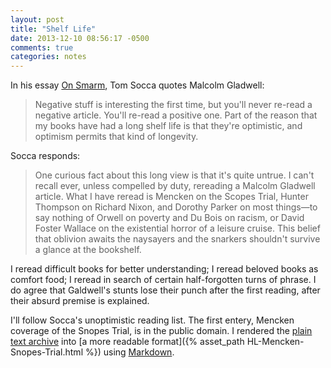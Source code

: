 ```yaml
---
layout: post
title: "Shelf Life"
date: 2013-12-10 08:56:17 -0500
comments: true
categories: notes
---
```


In his essay [On Smarm](http://gawker.com/on-smarm-1476594977), Tom Socca quotes Malcolm Gladwell:

> Negative stuff is interesting the first time, but you'll never re-read a negative article. You'll re-read a positive one. Part of the reason that my books have had a long shelf life is that they're optimistic, and optimism permits that kind of longevity.

Socca responds:

> One curious fact about this long view is that it's quite untrue. I can't recall ever, unless compelled by duty, rereading a Malcolm Gladwell article. What I have reread is Mencken on the Scopes Trial, Hunter Thompson on Richard Nixon, and Dorothy Parker on most things—to say nothing of Orwell on poverty and Du Bois on racism, or David Foster Wallace on the existential horror of a leisure cruise. This belief that oblivion awaits the naysayers and the snarkers shouldn't survive a glance at the bookshelf.

I reread difficult books for better understanding; I reread beloved books as comfort food; I reread in search of certain half-forgotten turns of phrase. I do agree that Galdwell's stunts lose their punch after the first reading, after their absurd premise is explained.

I'll follow Socca's unoptimistic reading list. The first entery, Mencken coverage of the Snopes Trial, is in the public domain. I rendered the [plain text archive](https://archive.org/stream/CoverageOfTheScopesTrialByH.l.Mencken/ScopesTrialMencken.txt) into [a more readable format]({% asset_path HL-Mencken-Snopes-Trial.html %}) using [Markdown](http://daringfireball.net/projects/markdown/dingus).
